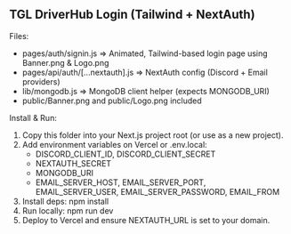 TGL DriverHub Login (Tailwind + NextAuth)
-----------------------------------------

Files:
- pages/auth/signin.js   => Animated, Tailwind-based login page using Banner.png & Logo.png
- pages/api/auth/[...nextauth].js => NextAuth config (Discord + Email providers)
- lib/mongodb.js => MongoDB client helper (expects MONGODB_URI)
- public/Banner.png and public/Logo.png included

Install & Run:
1. Copy this folder into your Next.js project root (or use as a new project).
2. Add environment variables on Vercel or .env.local:
   - DISCORD_CLIENT_ID, DISCORD_CLIENT_SECRET
   - NEXTAUTH_SECRET
   - MONGODB_URI
   - EMAIL_SERVER_HOST, EMAIL_SERVER_PORT, EMAIL_SERVER_USER, EMAIL_SERVER_PASSWORD, EMAIL_FROM
3. Install deps: npm install
4. Run locally: npm run dev
5. Deploy to Vercel and ensure NEXTAUTH_URL is set to your domain.
